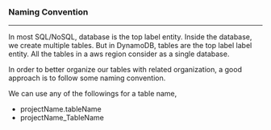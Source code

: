 ### Naming Convention

---

In most SQL/NoSQL, database is the top label entity. Inside the database, we create multiple tables. But in DynamoDB, tables are the top label label entity. All the tables in a aws region consider as a single database.

In order to better organize our tables with related organization, a good approach is to follow some naming convention.

We can use any of the followings for a table name,

- projectName.tableName
- projectName_TableName
